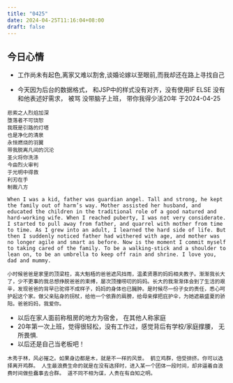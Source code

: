 ```yaml
---
title: "0425"
date: 2024-04-25T11:16:04+08:00
draft: false
---
```


## 今日心情

* 工作尚未有起色,离家又难以割舍,谈婚论嫁以至眼前,而我却还在路上寻找自己


* 今天因为后台的数据格式， 和JSP中的样式没有对齐，没有使用IF ELSE 没有和他表述好需求， 被骂 没带脑子上班， 带你我得少活20年 于2024-04-25





```
悲索之人烈焰加深
堕落者不可饶恕
我既是引路的灯塔
也是净化的清泉
永恒燃烧的羽翼
带我脱离凡间的沉沦
圣火将你洗涤
今由烈火审判
于光明中得救
利刃在手
制裁八方
```


```
When I was a kid, father was guardian angel. Tall and strong, he kept the family out of harm’s way. Mother assisted her husband, and educated the children in the traditional role of a good natured and hard-working wife. When I reached puberty, I was not very considerate. I started to pull away from father, and quarrel with mother from time to time. As I grew into an adult, I learned the hard side of life. But then I suddenly noticed father had withered with age, and mother was no longer agile and smart as before. Now is the moment I commit myself to taking cared of the family. To be a walking-stick and a shoulder to lean on, to be an umbrella to keep off rain and shrine. I love you, dad and mummy.

小时候爸爸是家里的顶梁柱，高大魁梧的爸爸遮风挡雨，温柔贤惠的妈妈相夫教子。渐渐我长大了，少不更事的我总想挣脱爸爸的束缚，屡次顶撞唠叨的妈妈。长大的我渐渐体会到了生活的艰辛，发现爸爸的背早已驼得不成样子，妈妈的身体也已臃肿。是时候尽一份子女的责任，悉心呵护起这个家。做父亲贴身的拐杖，给他一个依靠的肩膀，给母亲撑把庇护伞，为她遮蔽盛夏的骄阳。爸爸妈妈，我爱你。
```







* 以后在家人面前称租房的地方为宿舍， 在其他人称家庭
* 20年第一次上班，觉得很轻松，没有工作过，感觉背后有学校/家庭撑腰， 无所畏惧.
* 以后还是自己当老板吧！



```
木秀于林，风必摧之。如果身边都是木，就是不一样的风景。 鹤立鸡群，倍受排挤。你可以选择离开鸡群。 人生最浪费生命的就是在没有选择时，进入某一个团体一段时间，却非逼着自浪费时间做些蠢事去合群。 道不同不相为谋，人贵在有自知之明。
```

